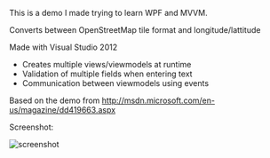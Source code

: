 This is a demo I made trying to learn WPF and MVVM.

Converts between OpenStreetMap tile format and longitude/lattitude

Made with Visual Studio 2012

* Creates multiple views/viewmodels at runtime
* Validation of multiple fields when entering text
* Communication between viewmodels using events

Based on the demo from http://msdn.microsoft.com/en-us/magazine/dd419663.aspx

Screenshot:

![screenshot](https://raw.github.com/burnsba/TileToLonLat/master/screenshot.png)
